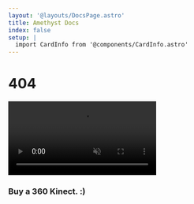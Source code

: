 ```yaml
---
layout: '@layouts/DocsPage.astro'
title: Amethyst Docs
index: false
setup: | 
  import CardInfo from '@components/CardInfo.astro'
---
```

# 404

<video autoplay muted loop src="/shared/firmware-updating.mp4"></video>
### Buy a 360 Kinect. :)